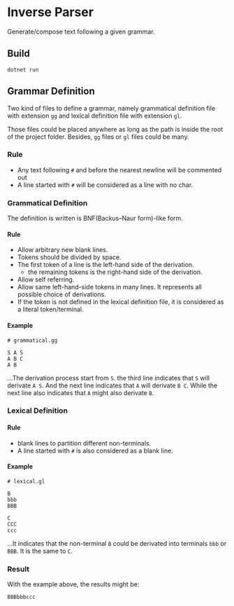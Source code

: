# Inverse Parser

Generate/compose text following a given grammar.

## Build

```
dotnet run
```

## Grammar Definition

Two kind of files to define a grammar, namely grammatical definition file with extension `gg` and lexical definition file with extension `gl`.

Those files could be placed anywhere as long as the path is inside the root of the project folder. Besides, `gg` files or `gl` files could be many.

### Rule

- Any text following `#` and before the nearest newline will be commented out
- A line started with `#` will be considered as a line with no char.

### Grammatical Definition

The definition is written is BNF(Backus–Naur form)-like form.

#### Rule

- Allow arbitrary new blank lines.
- Tokens should be divided by space.
- The first token of a line is the left-hand side of the derivation.
    - the remaining tokens is the right-hand side of the derivation.
- Allow self referring.
- Allow same left-hand-side tokens in many lines. It represents all possible choice of derivations.
- If the token is not defined in the lexical definition file, it is considered as a literal token/terminal.

#### Example

```text
# grammatical.gg

S A S
A B C
A B
```

...The derivation process start from `S`. the third line indicates that `S` will derivate `A S`. And the next line indicates that `A` will derivate `B C`. While the next line also indicates that `A` might also derivate `B`.

### Lexical Definition

#### Rule

- blank lines to partition different non-terminals.
- A line started with `#` is also considered as a blank line.

#### Example

```text
# lexical.gl

B
bbb
BBB

C
CCC
ccc
```

...It indicates that the non-terminal `B` could be derivated into terminals `bbb` or `BBB`. It is the same to `C`.

### Result

With the example above, the results might be:

```
BBBbbbccc
```
